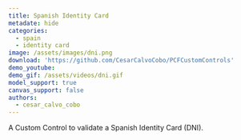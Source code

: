 ```yaml
---
title: Spanish Identity Card 
metadate: hide
categories:
  - spain
  - identity card
image: /assets/images/dni.png
download: 'https://github.com/CesarCalvoCobo/PCFCustomControls'
demo_youtube:
demo_gif: /assets/videos/dni.gif
model_support: true
canvas_support: false
authors:
  - cesar_calvo_cobo
---
```


A Custom Control to validate a Spanish Identity Card (DNI).
